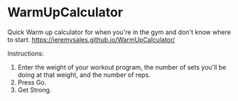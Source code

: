 # WarmUpCalculator
Quick Warm up calculator for when you're in the gym and don't know where to start.
https://jeremysales.github.io/WarmUpCalculator/

Instructions:

  1. Enter the weight of your workout program, the number of sets you'll be doing at that weight, and the number of reps. 
  2. Press Go. 
  3. Get Strong.
